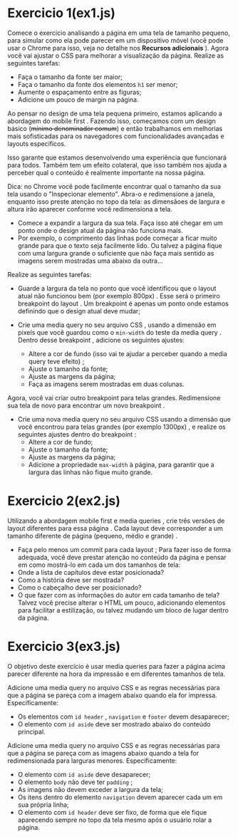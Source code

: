 # Exercicio 1(ex1.js)

Comece o exercício analisando a página em uma tela de tamanho pequeno, para simular como ela pode parecer em um dispositivo móvel (você pode usar o Chrome para isso, veja no detalhe nos **Recursos adicionais** ).
Agora você vai ajustar o CSS para melhorar a visualização da página.
Realize as seguintes tarefas:

* Faça o tamanho da fonte ser maior;
* Faça o tamanho da fonte dos elementos ```h1``` ser menor;
* Aumente o espaçamento entre as figuras;
* Adicione um pouco de margin na página.

Ao pensar no design de uma tela pequena primeiro, estamos aplicando a abordagem do mobile first . Fazendo isso, começamos com um design básico (~~mínimo denominador comum~~) e então trabalhamos em melhorias mais sofisticadas para os navegadores com funcionalidades avançadas e layouts específicos.

Isso garante que estamos desenvolvendo uma experiência que funcionará para todos. Também tem um efeito colateral, que isso também nos ajuda a perceber qual o conteúdo é realmente importante na nossa página.

Dica: no Chrome você pode facilmente encontrar qual o tamanho da sua tela usando o "Inspecionar elemento". Abra-o e redimensione a janela, enquanto isso preste atenção no topo da tela: as dimensãoes de largura e altura irão aparecer conforme você redimensiona a tela.

* Comece a expandir a largura da sua tela. Faça isso até chegar em um ponto onde o design atual da página não funciona mais.
* Por exemplo, o comprimento das linhas pode começar a ficar muito grande para que o texto seja facilmente lido. Ou talvez a página fique com uma largura grande o suficiente que não faça mais sentido as imagens serem mostradas uma abaixo da outra...

Realize as seguintes tarefas:

* Guarde a largura da tela no ponto que você identificou que o layout atual não funcionou bem (por exemplo 800px) . Esse será o primeiro breakpoint do layout . Um breakpoint é apenas um ponto onde estamos definindo que o design atual deve mudar;


* Crie uma media query no seu arquivo CSS , usando a dimensão em pixels que você guardou como o ```min-width``` do teste da media query . Dentro desse breakpoint , adicione os seguintes ajustes:
  * Altere a cor de fundo (isso vai te ajudar a perceber quando a media query teve efeito) ;
  * Ajuste o tamanho da fonte;
  * Ajuste as margens da página;
  * Faça as imagens serem mostradas em duas colunas.

Agora, você vai criar outro breakpoint para telas grandes. Redimensione sua tela de novo para encontrar um novo breakpoint .

* Crie uma nova media query no seu arquivo CSS usando a dimensão que você encontrou para telas grandes (por exemplo 1300px) , e realize os seguintes ajustes dentro do breakpoint :
  * Altere a cor de fundo;
  * Ajuste o tamanho da fonte;
  * Ajuste as margens da página;
  * Adicione a propriedade ```max-width``` à página, para garantir que a largura das linhas não fique muito grande.

# Exercicio 2(ex2.js)

Utilizando a abordagem mobile first e media queries , crie três versões de layout diferentes para essa página . Cada layout deve corresponder a um tamanho diferente de página (pequeno, médio e grande) .

 *  Faça pelo menos um commit para cada layout ;
Para fazer isso de forma adequada, você deve prestar atenção no conteúdo da página e pensar em como mostrá-lo em cada um dos tamanhos de tela:
 * Onde a lista de capítulos deve estar posicionada?
 * Como a história deve ser mostrada?
 * Como o cabeçalho deve ser posicionado?
 * O que fazer com as informações do autor em cada tamanho de tela?
Talvez você precise alterar o HTML um pouco, adicionando elementos para facilitar a estilização, ou talvez mudando um bloco de lugar dentro da página.

# Exercicio 3(ex3.js)

O objetivo deste exercício é usar media queries para fazer a página acima parecer diferente na hora da impressão e em diferentes tamanhos de tela.

Adicione uma media query no arquivo CSS e as regras necessárias para que a página se pareça com a imagem abaixo quando ela for impressa. Especificamente:
 * Os elementos com ```id header``` , ```navigation``` e ```footer``` devem desaparecer;
 * O elemento com ```id aside``` deve ser mostrado abaixo do conteúdo principal.

Adicione uma media query no arquivo CSS e as regras necessárias para que a página se pareça com as imagens abaixo quando a tela for redimensionada para larguras menores. Especificamente:
 * O elemento com ```id aside``` deve desaparecer;
 * O elemento ```body``` não deve ter ```padding``` ;
 * As imagens não devem exceder a largura da tela;
 * Os itens dentro do elemento ```navigation``` devem aparecer cada um em sua própria linha;
 * O elemento com ```id header``` deve ser fixo, de forma que ele fique aparecendo sempre no topo da tela mesmo após o usuário rolar a página.


